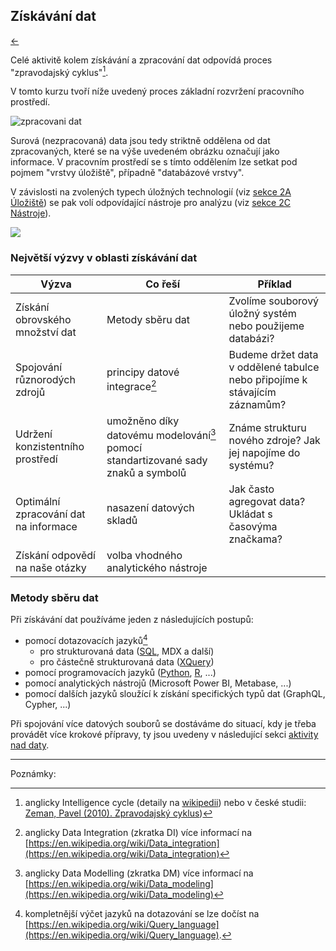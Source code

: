 <!-- #region -->
## Získávání dat

[←](../Readme.md)

Celé aktivitě kolem získávání a zpracování dat odpovídá proces "zpravodajský cyklus"[^int_cyc]. 

V tomto kurzu tvoří níže uvedený proces základní rozvržení pracovního prostředí.

![zpracovani dat](https://upload.wikimedia.org/wikipedia/commons/e/ee/Relationship_of_data%2C_information_and_intelligence.png)

Surová (nezpracovaná) data jsou tedy striktně oddělena od dat zpracovaných, které se na výše uvedeném obrázku označují jako informace. V pracovním prostředí se s tímto oddělením lze setkat pod pojmem "vrstvy úložiště", případně "databázové vrstvy". 

V závislosti na zvolených typech úložných technologií (viz [sekce 2A Úložiště](../DATA/2A_Rozdeleni_zakladni.md)) se pak volí odpovídající nástroje pro analýzu (viz [sekce 2C Nástroje](../DATA/2A_Rozdeleni_zakladni.md)).

[![](https://mermaid.ink/img/pako:eNpVkE1qwzAQRq8itGohWeRn5UWhibMopRBIdlIWU2vsqJYlI8uBxPVhfICcQvRelR1Taq1G732MRtPQxAikEc0slGdyjLkm4bwu2Jt2aDW6E5nPX8jm6V1BJVOZQ4JEgHseg0v2ATZHJ3U2JkexYgeTSFBTumYxqJ_O3yd4M1y-ySVXvhO-0_5OhOmfgU_f3TCobRObytWl9h25lRYSc4G-7jPto8t26LJbsL0RpbFwmuAl29vw1a8pXf0bfyLWQWjIsEDtBkNntEBbgBRhW01POHXn4DmNQikwhVo5TrluQ7Quw2C4E9IZS6MUVIUzCrUzh6tO_sAjFUsI2y9G2v4Cz5-DPQ)](https://mermaid.live/edit/#pako:eNpVkE1qwzAQRq8itGohWeRn5UWhibMopRBIdlIWU2vsqJYlI8uBxPVhfICcQvRelR1Taq1G732MRtPQxAikEc0slGdyjLkm4bwu2Jt2aDW6E5nPX8jm6V1BJVOZQ4JEgHseg0v2ATZHJ3U2JkexYgeTSFBTumYxqJ_O3yd4M1y-ySVXvhO-0_5OhOmfgU_f3TCobRObytWl9h25lRYSc4G-7jPto8t26LJbsL0RpbFwmuAl29vw1a8pXf0bfyLWQWjIsEDtBkNntEBbgBRhW01POHXn4DmNQikwhVo5TrluQ7Quw2C4E9IZS6MUVIUzCrUzh6tO_sAjFUsI2y9G2v4Cz5-DPQ)

### Největší výzvy v oblasti získávání dat

| Výzva    | Co řeší  | Příklad
|---| --- | ---
| Získání obrovského množství dat  | Metody sběru dat | Zvolíme souborový úložný systém nebo použijeme databázi?
| Spojování různorodých zdrojů    | principy datové integrace[^dta_int] | Budeme držet data v oddělené tabulce nebo připojíme k stávajícím záznamům?
| Udržení konzistentního prostředí | umožněno díky datovému modelování[^dta_model] pomocí standartizované sady znaků a symbolů | Známe strukturu nového zdroje? Jak jej napojíme do systému?
| Optimální zpracování dat na informace | nasazení datových skladů | Jak často agregovat data? Ukládat s časovýma značkama?
| Získání odpovědí na naše otázky | volba vhodného analytického nástroje  |


### Metody sběru dat

Při získávání dat používáme jeden z následujících postupů:

- pomocí dotazovacích jazyků[^qry_lang]
    - pro strukturovaná data ([SQL](3A_dotazy_SQL.md), MDX a další)
    - pro částečně strukturovaná data ([XQuery](3A_dotazy_xquery.md)) 
- pomocí programovacích jazyků ([Python](3A_dotazy_python.md), [R](3A_dotazy_r.md), ...) 
- pomocí analytických nástrojů (Microsoft Power BI, Metabase, ...)
- pomocí dalších jazyků sloužící k získání specifických typů dat (GraphQL, Cypher, ...)


Při spojování více datových souborů se dostáváme do situací, kdy je třeba provádět více krokové přípravy, ty jsou uvedeny v následující sekci [aktivity nad daty](3B_aktivity.md).  


<!-- #endregion -->

--------
Poznámky:

[^int_cyc]: anglicky Intelligence cycle (detaily na [wikipedii](https://en.wikipedia.org/wiki/Intelligence_cycle)) nebo v české studii: [Zeman, Pavel (2010). Zpravodajský cyklus](https://www.obranaastrategie.cz/cs/archiv/rocnik-2010/1-2010/clanky/zpravodajsky-cyklus-klise-nebo-nosny-koncept.html))

[^dta_model]: anglicky Data Modelling (zkratka DM) více informací na [https://en.wikipedia.org/wiki/Data_modeling](https://en.wikipedia.org/wiki/Data_modeling)

[^dta_int]: anglicky Data Integration (zkratka DI) více informací na [https://en.wikipedia.org/wiki/Data_integration](https://en.wikipedia.org/wiki/Data_integration)

[^qry_lang]: kompletnější výčet jazyků na dotazování se lze dočíst na [https://en.wikipedia.org/wiki/Query_language](https://en.wikipedia.org/wiki/Query_language).


